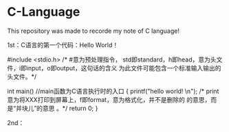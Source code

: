 # C-Language
This repository was made to recorde my note of C language!

1st：C语言的第一个代码：Hello World！

#include <stdio.h> 
/* #意为预处理指令， std即standard，h即head，意为头文件，i即input，o即output，这句话的含义
为此文件可能包含一个标准输入输出的头文件。*/ 

int main() //main函数为C语言执行时的入口 
{
	printf("hello world! \n");
	/* print意为将XXX打印到屏幕上，f即format，意为格式化，并不是删除的
	的意思，而是“并块儿”的意思 。*/ 
	return 0;
 } 

2nd：
